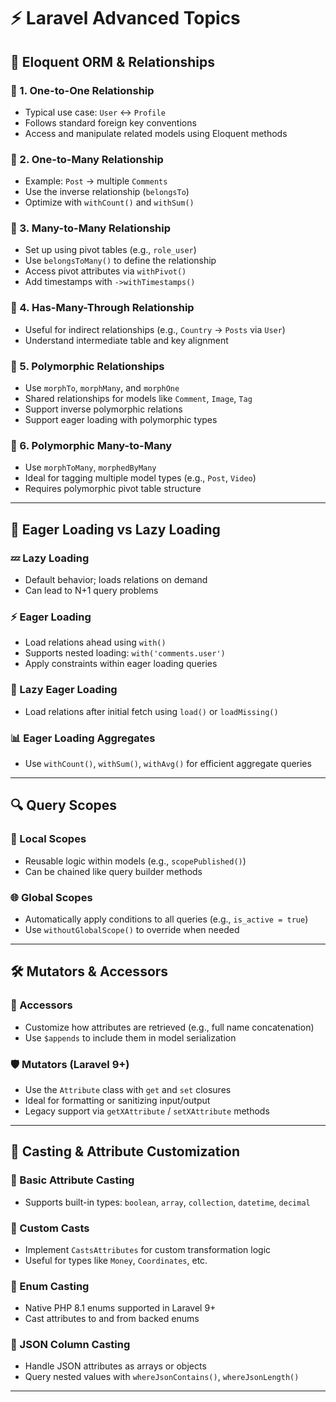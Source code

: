 # ⚡ Laravel Advanced Topics

## 🔁 Eloquent ORM & Relationships

### 📘 1. One-to-One Relationship
- Typical use case: `User` ↔ `Profile`
- Follows standard foreign key conventions
- Access and manipulate related models using Eloquent methods

### 📗 2. One-to-Many Relationship
- Example: `Post` → multiple `Comments`
- Use the inverse relationship (`belongsTo`)
- Optimize with `withCount()` and `withSum()`

### 📙 3. Many-to-Many Relationship
- Set up using pivot tables (e.g., `role_user`)
- Use `belongsToMany()` to define the relationship
- Access pivot attributes via `withPivot()`
- Add timestamps with `->withTimestamps()`

### 📒 4. Has-Many-Through Relationship
- Useful for indirect relationships (e.g., `Country` → `Posts` via `User`)
- Understand intermediate table and key alignment

### 📕 5. Polymorphic Relationships
- Use `morphTo`, `morphMany`, and `morphOne`
- Shared relationships for models like `Comment`, `Image`, `Tag`
- Support inverse polymorphic relations
- Support eager loading with polymorphic types

### 📓 6. Polymorphic Many-to-Many
- Use `morphToMany`, `morphedByMany`
- Ideal for tagging multiple model types (e.g., `Post`, `Video`)
- Requires polymorphic pivot table structure

---

## 🚀 Eager Loading vs Lazy Loading

### 💤 Lazy Loading
- Default behavior; loads relations on demand
- Can lead to N+1 query problems

### ⚡ Eager Loading
- Load relations ahead using `with()`
- Supports nested loading: `with('comments.user')`
- Apply constraints within eager loading queries

### 🧠 Lazy Eager Loading
- Load relations after initial fetch using `load()` or `loadMissing()`

### 📊 Eager Loading Aggregates
- Use `withCount()`, `withSum()`, `withAvg()` for efficient aggregate queries

---

## 🔍 Query Scopes

### 📌 Local Scopes
- Reusable logic within models (e.g., `scopePublished()`)
- Can be chained like query builder methods

### 🌐 Global Scopes
- Automatically apply conditions to all queries (e.g., `is_active = true`)
- Use `withoutGlobalScope()` to override when needed

---

## 🛠️ Mutators & Accessors

### 🧾 Accessors
- Customize how attributes are retrieved (e.g., full name concatenation)
- Use `$appends` to include them in model serialization

### 🛡️ Mutators (Laravel 9+)
- Use the `Attribute` class with `get` and `set` closures
- Ideal for formatting or sanitizing input/output
- Legacy support via `getXAttribute` / `setXAttribute` methods

---

## 🧬 Casting & Attribute Customization

### 🧮 Basic Attribute Casting
- Supports built-in types: `boolean`, `array`, `collection`, `datetime`, `decimal`

### 🔧 Custom Casts
- Implement `CastsAttributes` for custom transformation logic
- Useful for types like `Money`, `Coordinates`, etc.

### 🧾 Enum Casting
- Native PHP 8.1 enums supported in Laravel 9+
- Cast attributes to and from backed enums

### 🧱 JSON Column Casting
- Handle JSON attributes as arrays or objects
- Query nested values with `whereJsonContains()`, `whereJsonLength()`

---
